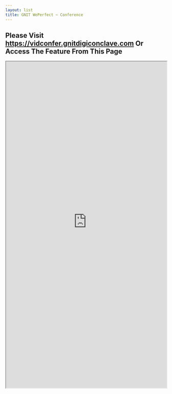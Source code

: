 ```yaml
---
layout: list
title: GNIT WePerfect ~ Conference
---
```


## Please Visit https://vidconfer.gnitdigiconclave.com Or Access The Feature From This Page 


<iframe width="100%" height="1024" src="https://vidconfer.gnitdigiconclave.com" allow="microphone; camera" allowfullscreen="allowfullscreen"/></iframe>
  



